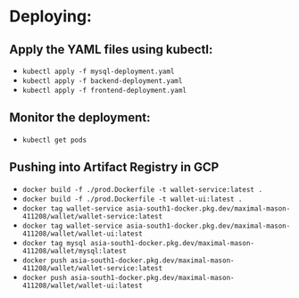 # Deploying:  
## Apply the YAML files using kubectl:  
- `kubectl apply -f mysql-deployment.yaml`  
- `kubectl apply -f backend-deployment.yaml`  
- `kubectl apply -f frontend-deployment.yaml`
## Monitor the deployment:
- `kubectl get pods`
## Pushing into Artifact Registry in GCP
- `docker build -f ./prod.Dockerfile -t wallet-service:latest .`
- `docker build -f ./prod.Dockerfile -t wallet-ui:latest .`
- `docker tag wallet-service asia-south1-docker.pkg.dev/maximal-mason-411208/wallet/wallet-service:latest`
- `docker tag wallet-service asia-south1-docker.pkg.dev/maximal-mason-411208/wallet/wallet-ui:latest`
- `docker tag mysql asia-south1-docker.pkg.dev/maximal-mason-411208/wallet/mysql:latest`
- `docker push asia-south1-docker.pkg.dev/maximal-mason-411208/wallet/wallet-service:latest`
- `docker push asia-south1-docker.pkg.dev/maximal-mason-411208/wallet/wallet-ui:latest`
